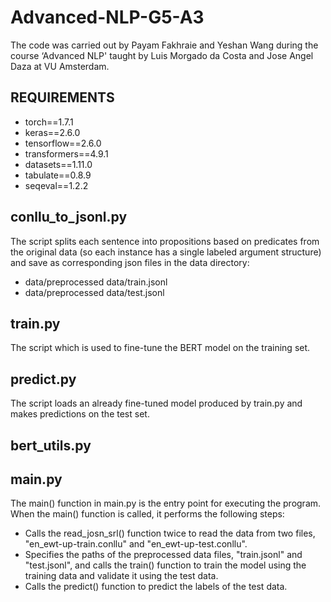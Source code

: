 # Advanced-NLP-G5-A3
The code was carried out by Payam Fakhraie and Yeshan Wang during the course ‘Advanced NLP' taught by Luis Morgado da Costa and Jose Angel Daza at VU Amsterdam.

## REQUIREMENTS
- torch==1.7.1 
- keras==2.6.0
- tensorflow==2.6.0
- transformers==4.9.1
- datasets==1.11.0
- tabulate==0.8.9
- seqeval==1.2.2

## conllu_to_jsonl.py
The script splits each sentence into propositions based on predicates from the original data (so each instance has a single labeled argument structure) and save as corresponding json files in the data directory:
- data/preprocessed data/train.jsonl
- data/preprocessed data/test.jsonl

## train.py
The script which is used to fine-tune the BERT model on the training set.

## predict.py
The script loads an already fine-tuned model produced by train.py and makes predictions on the test set.

## bert_utils.py


## main.py
The main() function in main.py is the entry point for executing the program. When the main() function is called, it performs the following steps:
- Calls the read_josn_srl() function twice to read the data from two files, "en_ewt-up-train.conllu" and "en_ewt-up-test.conllu".
- Specifies the paths of the preprocessed data files, "train.jsonl" and "test.jsonl", and calls the train() function to train the model using the training data and validate it using the test data.
- Calls the predict() function to predict the labels of the test data.
